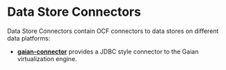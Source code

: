 <!-- SPDX-License-Identifier: Apache-2.0 -->
  
# Data Store Connectors

Data Store Connectors contain OCF connectors to data stores on different
data platforms:

* **[gaian-connector](gaian-connector)** provides a JDBC style connector to the Gaian virtualization
engine.
